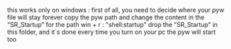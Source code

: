 this works only on windows : 
  first of all, you need to decide where your pyw file will stay forever
  copy the pyw path and change the content in the "SR_Startup" for the path
  win + r : "shell:startup"
  drop the  "SR_Startup" in this folder, and it`s done 
  every time you turn on your pc the pyw will start too 
